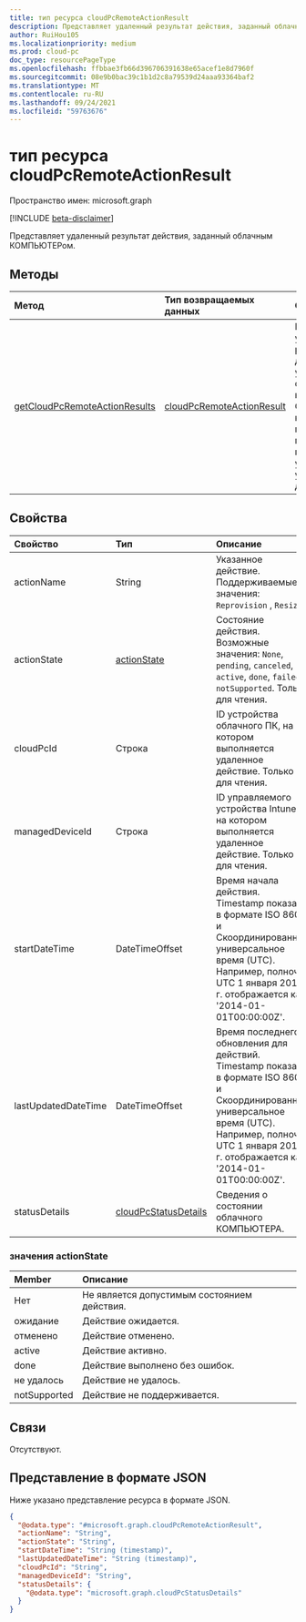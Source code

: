 ```yaml
---
title: тип ресурса cloudPcRemoteActionResult
description: Представляет удаленный результат действия, заданный облачным КОМПЬЮТЕРом.
author: RuiHou105
ms.localizationpriority: medium
ms.prod: cloud-pc
doc_type: resourcePageType
ms.openlocfilehash: ffbbae3fb66d396706391638e65acef1e8d7960f
ms.sourcegitcommit: 08e9b0bac39c1b1d2c8a79539d24aaa93364baf2
ms.translationtype: MT
ms.contentlocale: ru-RU
ms.lasthandoff: 09/24/2021
ms.locfileid: "59763676"
---
```

# <a name="cloudpcremoteactionresult-resource-type"></a>тип ресурса cloudPcRemoteActionResult

Пространство имен: microsoft.graph

[!INCLUDE [beta-disclaimer](../../includes/beta-disclaimer.md)]

Представляет удаленный результат действия, заданный облачным КОМПЬЮТЕРом.

## <a name="methods"></a>Методы

|Метод|Тип возвращаемых данных|Описание|
|:---|:---|:---|
|[getCloudPcRemoteActionResults](../api/manageddevice-getcloudpcremoteactionresults.md)|[cloudPcRemoteActionResult](../resources/cloudpcremoteactionresult.md)|Проверьте удаленные результаты действий, указанные на облачном компьютере. Облачный компьютер поддерживает повторное и повторное управление удаленными действиями.|

## <a name="properties"></a>Свойства

|Свойство|Тип|Описание|
|:---|:---|:---|
|actionName|String|Указанное действие. Поддерживаемые значения: `Reprovision` , `Resize` .|
|actionState|[actionState](#actionstate-values)|Состояние действия. Возможные значения: `None`, `pending`, `canceled`, `active`, `done`, `failed`, `notSupported`. Только для чтения.|
|cloudPcId|Строка|ID устройства облачного ПК, на котором выполняется удаленное действие. Только для чтения.|
|managedDeviceId|Строка|ID управляемого устройства Intune, на котором выполняется удаленное действие. Только для чтения.|
|startDateTime|DateTimeOffset|Время начала действия. Timestamp показан в формате ISO 8601 и Скоординированное универсальное время (UTC). Например, полночь UTC 1 января 2014 г. отображается как '2014-01-01T00:00:00Z'.|
|lastUpdatedDateTime|DateTimeOffset|Время последнего обновления для действий. Timestamp показан в формате ISO 8601 и Скоординированное универсальное время (UTC). Например, полночь UTC 1 января 2014 г. отображается как '2014-01-01T00:00:00Z'.|
|statusDetails|[cloudPcStatusDetails](../resources/cloudpcStatusDetails.md)|Сведения о состоянии облачного КОМПЬЮТЕРА. |

### <a name="actionstate-values"></a>значения actionState

|Member|Описание|
|:---|:---|
|Нет|Не является допустимым состоянием действия.|
|ожидание|Действие ожидается.|
|отменено|Действие отменено.|
|active|Действие активно.|
|done|Действие выполнено без ошибок.|
|не удалось|Действие не удалось.|
|notSupported|Действие не поддерживается.|

## <a name="relationships"></a>Связи

Отсутствуют.

## <a name="json-representation"></a>Представление в формате JSON

Ниже указано представление ресурса в формате JSON.
<!-- {
  "blockType": "resource",
  "@odata.type": "microsoft.graph.cloudPcRemoteActionResult"
}
-->

``` json
{
  "@odata.type": "#microsoft.graph.cloudPcRemoteActionResult",
  "actionName": "String",
  "actionState": "String",
  "startDateTime": "String (timestamp)",
  "lastUpdatedDateTime": "String (timestamp)",
  "cloudPcId": "String",
  "managedDeviceId": "String",
  "statusDetails": {
    "@odata.type": "microsoft.graph.cloudPcStatusDetails"
  }
}
```
